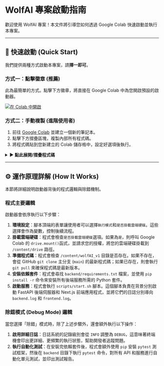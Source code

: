 # WolfAI 專案啟動指南

歡迎使用 WolfAI 專案！本文件將引導您如何透過 Google Colab 快速啟動並執行本專案。

---

## 🚀 快速啟動 (Quick Start)

我們提供兩種方式啟動本專案，請**擇一即可**。

### 方式一：點擊徽章 (推薦)
此為最簡單的方式。點擊下方徽章，將直接在 Google Colab 中為您開啟預設的啟動器。

[![在 Colab 中開啟](https://colab.research.google.com/assets/colab-badge.svg)](https://colab.research.google.com/github/hsp1234-web/wolfAI_v1/blob/main/run_in_colab.ipynb)

### 方式二：手動複製 (進階使用者)
1. 前往 [Google Colab](https://colab.research.google.com/) 並建立一個新的筆記本。
2. 點擊下方摺疊區塊，複製內部所有程式碼。
3. 將程式碼貼到您新建立的 Colab 儲存格中，設定好選項後執行。

<details>
<summary>▶️ <strong>點此展開/摺疊程式碼</strong></summary>

```python
#@title wolfAI_v1 智慧型啟動器 (v2.0)
#@markdown ---
#@markdown ### **步驟 1: 請選擇執行選項**
#@markdown 請完成以下設定，然後點擊左側的 ▶️ **執行按鈕**來啟動程式。
#@markdown
#@markdown **執行模式**:
#@markdown - `正常`: 為一般使用者設計，提供最穩定、簡潔的啟動流程。
#@markdown - `除錯`: 為開發者設計，將輸出詳細日誌並執行一系列自動化系統健康檢查。
execution_mode = "正常" #@param ["正常", "除錯"]
#@markdown
#@markdown ---
#@markdown ### **步驟 2: (可選) 掛載 Google Drive**
#@markdown **是否掛載雲端硬碟**:
#@markdown - `否`: 標準模式，程式將在臨時環境中運行，關閉後資料不會保留。
#@markdown - `是`: 如果您需要讀取或永久保存資料到您的 Google Drive，請選擇此項。
mount_drive_option = "否" #@param ["是", "否"]
#@markdown ---

# --- 模組導入 ---
import os
import subprocess
import logging
from datetime import datetime

# --- 常數設定 ---
REPO_URL = "https://github.com/hsp1234-web/wolfAI_v1.git"
REPO_PATH = "/content/wolfAI_v1"
LOG_DIR = "/content/logs"
BRANCH = "main" # 固定使用 main 分支

def setup_logging():
    """設定日誌記錄器，根據執行模式決定日誌級別"""
    os.makedirs(LOG_DIR, exist_ok=True)
    log_filename = os.path.join(LOG_DIR, f"wolfai_run_{datetime.now().strftime('%Y%m%d_%H%M%S')}.log")

    log_level = logging.DEBUG if execution_mode == '除錯' else logging.INFO

    logging.basicConfig(
        level=log_level,
        format='%(asctime)s - %(levelname)s - %(message)s',
        handlers=[
            logging.FileHandler(log_filename),
            logging.StreamHandler()
        ]
    )
    logging.info(f"日誌級別設定為: {'DEBUG' if log_level == logging.DEBUG else 'INFO'}")
    logging.info(f"日誌檔案將儲存於: {log_filename}")

def run_command(command, cwd=None):
    """安全地執行 Shell 命令並串流輸出日誌"""
    logging.info(f"執行命令: `{' '.join(command)}` (於 {cwd or os.getcwd()})")
    try:
        process = subprocess.Popen(
            command,
            stdout=subprocess.PIPE,
            stderr=subprocess.STDOUT,
            text=True,
            encoding='utf-8',
            cwd=cwd
        )
        for line in iter(process.stdout.readline, ''):
            if line:
                logging.info(line.strip())
        process.stdout.close()
        return_code = process.wait()
        if return_code:
            raise subprocess.CalledProcessError(return_code, command)
        logging.info(f"命令成功完成: `{' '.join(command)}`")
    except Exception as e:
        logging.error(f"命令執行失敗: `{' '.join(command)}`，錯誤: {e}")
        raise

def main_workflow():
    """執行完整的工作流程"""
    # 1. 掛載雲端硬碟 (如果使用者選擇)
    if mount_drive_option == "是":
        try:
            from google.colab import drive
            logging.info("使用者選擇掛載 Google Drive...")
            drive.mount('/content/drive')
            logging.info("Google Drive 掛載成功於 /content/drive")
        except Exception as e:
            logging.error(f"Google Drive 掛載失敗: {e}")
            return # 掛載失敗則終止流程
    else:
        logging.info("使用者選擇不掛載 Google Drive，跳過此步驟。")

    # 2. 克隆或更新程式碼倉庫
    logging.info("--- 正在準備程式碼倉庫 ---")
    try:
        if not os.path.exists(REPO_PATH):
            run_command(['git', 'clone', '--branch', BRANCH, REPO_URL, REPO_PATH])
        else:
            logging.info("倉庫已存在，正在更新...")
            run_command(['git', 'fetch', '--all'], cwd=REPO_PATH)
            run_command(['git', 'reset', '--hard', f'origin/{BRANCH}'], cwd=REPO_PATH)
            run_command(['git', 'pull'], cwd=REPO_PATH)
        logging.info("程式碼倉庫準備完成。")
    except Exception as e:
        logging.critical("準備程式碼倉庫時發生嚴重錯誤，流程中止。")
        return

    # 3. 安裝依賴套件
    logging.info("--- 正在安裝依賴套件 ---")
    try:
        requirements_path = os.path.join(REPO_PATH, 'backend', 'requirements.txt')
        if os.path.exists(requirements_path):
            run_command(['pip', 'install', '-r', requirements_path])
            logging.info("依賴套件安裝完成。")
        else:
            raise FileNotFoundError("找不到 requirements.txt 檔案！")
    except Exception as e:
        logging.critical("安裝依賴時發生嚴重錯誤，流程中止。")
        return

    # 4. 執行系統健康檢查 (僅在除錯模式)
    if execution_mode == "除錯":
        logging.info("--- [除錯模式] 執行系統健康檢查 ---")
        try:
            backend_path = os.path.join(REPO_PATH, 'backend')
            run_command(['pip', 'install', 'pytest'])
            run_command(['pytest'], cwd=backend_path)
            logging.info("系統健康檢查完成。")
        except Exception as e:
            logging.warning(f"系統健康檢查出現問題: {e}") # 測試失敗不應中止主流程

    # 5. 啟動服務
    logging.info("--- 正在啟動應用程式服務 ---")
    try:
        start_script_path = os.path.join(REPO_PATH, 'scripts', 'start.sh')
        if os.path.exists(start_script_path):
            run_command(['chmod', '+x', start_script_path])
            logging.info("正在背景啟動服務，請查看日誌以獲取詳細資訊。")

            env = os.environ.copy()
            env['OPERATION_MODE'] = execution_mode.upper()

            log_file = os.path.join(LOG_DIR, "services.log")
            cmd = f"nohup {start_script_path} > {log_file} 2>&1 &"
            subprocess.Popen(cmd, shell=True, env=env, cwd=REPO_PATH)

            logging.info(f"服務已在背景啟動。您可以透過以下命令查看即時日誌：\n!tail -f {log_file}")
            print(f"\n✅ 系統啟動指令已發送！請稍待幾分鐘讓服務完全上線。")
            print(f"👉 您可以使用 `!tail -f {log_file}` 來追蹤服務啟動進度。")

        else:
            raise FileNotFoundError("找不到 start.sh 啟動腳本！")
    except Exception as e:
        logging.critical(f"啟動服務時發生嚴重錯誤: {e}")
        return

# --- 執行主流程 ---
if __name__ == "__main__":
    setup_logging()
    logging.info(f"=== WolfAI v2.0 智慧型啟動器開始執行 ===")
    logging.info(f"選擇模式: {execution_mode}, 是否掛載Drive: {mount_drive_option}")
    try:
        main_workflow()
        logging.info("=== 智慧型啟動器流程執行完畢 ===")
    except Exception as e:
        logging.critical(f"主流程遭遇未處理的例外狀況: {e}")
        logging.info("=== 智慧型啟動器因錯誤而中止 ===")
```

</details>

-----

## ⚙️ 運作原理詳解 (How It Works)

本節將詳細說明啟動器背後的程式邏輯與除錯機制。

### 程式主要邏輯

啟動器會依序執行以下步驟：

1.  **環境設定**：腳本頂端的表單讓使用者可以選擇`執行模式`和`是否掛載雲端硬碟`。這些選擇會作為變數，控制後續流程。
2.  **掛載雲端硬碟**：程式會檢查`是否掛載雲端硬碟`選項。如果為`是`，則呼叫 Google Colab 的 `drive.mount()`函式，並請求您的授權，將您的雲端硬碟掛載到 `/content/drive` 路徑。
3.  **準備程式碼**：程式會檢查 `/content/wolfAI_v1` 目錄是否存在。如果不存在，會從 GitHub `git clone` 主分支 (`main`) 的最新程式碼；如果已存在，則會執行 `git pull` 來確保程式碼是最新版本。
4.  **安裝依賴套件**：程式會尋找 `backend/requirements.txt` 檔案，並使用 `pip install -r` 命令來安裝所有後端服務所需的 Python 套件。
5.  **啟動服務**：程式會執行 `scripts/start.sh` 腳本。這個腳本負責在背景分別啟動 FastAPI 後端伺服器和 Next.js 前端應用程式，並將它們的日誌分別導向 `backend.log` 和 `frontend.log`。

### 除錯模式 (Debug Mode) 邏輯

當您選擇「除錯」模式時，除了上述步驟外，還會額外執行以下操作：

1.  **啟用詳細日誌**：日誌系統的記錄級別會從 `INFO` 調整為 `DEBUG`，這意味著終端機會印出更詳細、更頻繁的執行狀態，幫助開發者追蹤問題。
2.  **執行自動化測試**：在安裝完依賴套件後，程式會額外使用 `pip` 安裝 `pytest` 測試框架，然後在 `backend` 目錄下執行 `pytest` 命令，對所有 API 和服務進行自動化單元測試，並印出測試報告。
